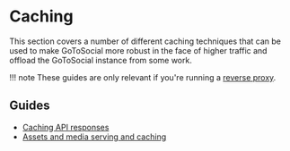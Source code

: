 # Caching

This section covers a number of different caching techniques that can be used to make GoToSocial more robust in the face of higher traffic and offload the GoToSocial instance from some work.

!!! note
    These guides are only relevant if you're running a [reverse proxy](../../getting_started/reverse_proxy/index.md).

## Guides

* [Caching API responses](api.md)
* [Assets and media serving and caching](assets-media.md)
